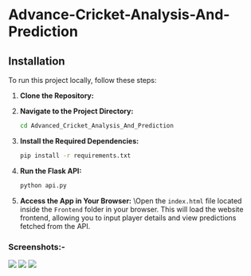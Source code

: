 # Advance-Cricket-Analysis-And-Prediction

## Installation

To run this project locally, follow these steps:

1. **Clone the Repository:**

2. **Navigate to the Project Directory:**
   ```bash
   cd Advanced_Cricket_Analysis_And_Prediction
   ```
3. **Install the Required Dependencies:**
   ```bash
   pip install -r requirements.txt
   ```
4. **Run the Flask API:**
   ```bash
   python api.py
   ```
6. **Access the App in Your Browser:**
   \Open the `index.html` file located inside the `Frontend` folder in your browser.
   This will load the website frontend, allowing you to input player details and view predictions fetched from the API.

### Screenshots:-
<img src="https://github.com/user-attachments/assets/4f1f451e-fe26-43c2-98e7-446e42aaf28a" width=auto>
<img src="https://github.com/user-attachments/assets/3804873e-aa18-4407-8da6-c511132bd2f4" width=auto>
<img src="https://github.com/user-attachments/assets/22f6b9d7-43ba-4e78-a986-e43cea85ec19" width=auto>


